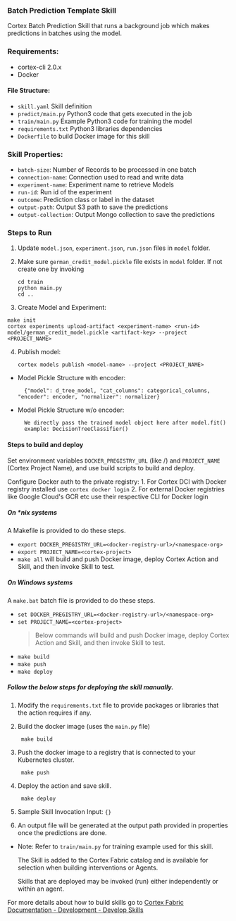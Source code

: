 ### Batch Prediction Template Skill

Cortex Batch Prediction Skill that runs a background job which makes predictions in batches using the model.

### Requirements:
- cortex-cli 2.0.x
- Docker

#### File Structure:
* `skill.yaml` Skill definition
* `predict/main.py` Python3 code that gets executed in the job
* `train/main.py` Example Python3 code for training the model
* `requirements.txt` Python3 libraries dependencies
* `Dockerfile` to build Docker image for this skill

### Skill Properties:
* `batch-size`: Number of Records to be processed in one batch
* `connection-name`: Connection used to read and write data
* `experiment-name`: Experiment name to retrieve Models
* `run-id`: Run id of the experiment
* `outcome`: Prediction class or label in the dataset
* `output-path`: Output S3 path to save the predictions
* `output-collection`: Output Mongo collection to save the predictions

### Steps to Run
1. Update `model.json`, `experiment.json`, `run.json` files in `model` folder. 
2. Make sure `german_credit_model.pickle` file exists in `model` folder. 
If not create one by invoking 

       cd train
       python main.py
       cd ..
       
3. Create Model and Experiment:
```shell
make init
cortex experiments upload-artifact <experiment-name> <run-id> model/german_credit_model.pickle <artifact-key> --project <PROJECT_NAME>
```

4. Publish model:

       cortex models publish <model-name> --project <PROJECT_NAME>

* Model Pickle Structure with encoder:
    
        {"model": d_tree_model, "cat_columns": categorical_columns, "encoder": encoder, "normalizer": normalizer}

* Model Pickle Structure w/o encoder: 
                    
        We directly pass the trained model object here after model.fit()
        example: DecisionTreeClassifier()

#### Steps to build and deploy

Set environment variables `DOCKER_PREGISTRY_URL` (like <docker-registry-url>/<namespace-org>) and `PROJECT_NAME` (Cortex Project Name), and use build scripts to build and deploy.

Configure Docker auth to the private registry:
    1. For Cortex DCI with Docker registry installed use `cortex docker login`
    2. For external Docker registries like Google Cloud's GCR etc use their respective CLI for Docker login

##### On *nix systems
A Makefile is provided to do these steps.
* `export DOCKER_PREGISTRY_URL=<docker-registry-url>/<namespace-org>`
* `export PROJECT_NAME=<cortex-project>`
* `make all` will build and push Docker image, deploy Cortex Action and Skill, and then invoke Skill to test.

##### On Windows systems
A `make.bat` batch file is provided to do these steps.
* `set DOCKER_PREGISTRY_URL=<docker-registry-url>/<namespace-org>`
* `set PROJECT_NAME=<cortex-project>`
  > Below commands will build and push Docker image, deploy Cortex Action and Skill, and then invoke Skill to test.
* `make build`
* `make push`
* `make deploy`

##### Follow the below steps for deploying the skill manually.

1. Modify the `requirements.txt` file to provide packages or libraries that the action requires if any.
2. Build the docker image (uses the `main.py` file)
  
        make build
 
3. Push the docker image to a registry that is connected to your Kubernetes cluster.
  
        make push
  
4. Deploy the action and save skill.
  
        make deploy
  
5. Sample Skill Invocation Input: `{}`

6. An output file will be generated at the output path provided in properties once the predictions are done.

* Note: Refer to `train/main.py`  for training example used for this skill.
   
   The Skill is added to the Cortex Fabric catalog and is available for selection when building interventions or Agents.

   Skills that are deployed may be invoked (run) either independently or within an agent.

For more details about how to build skills go to [Cortex Fabric Documentation - Development - Develop Skills](https://cognitivescale.github.io/cortex-fabric/docs/development/define-skills)
